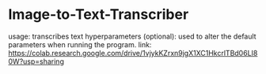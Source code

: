 # Image-to-Text-Transcriber
usage: transcribes text
hyperparameters (optional): used to alter the default parameters when running the program.
link: https://colab.research.google.com/drive/1vjykKZrxn9jgX1XC1HkcrlTBd06LI80W?usp=sharing
